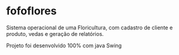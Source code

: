 # fofoflores

Sistema operacional de uma Floricultura, com cadastro de cliente e produto, vedas e geração de relatórios.

Projeto foi desenvolvido 100% com java Swing
